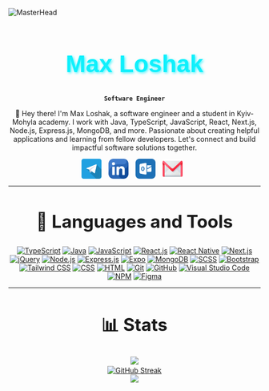 ![MasterHead](https://user-images.githubusercontent.com/10498744/210012254-234538ff-d198-48aa-8964-37e6fd45d227.gif)

<div align="center">

<h1 style="font-family: 'Montserrat', sans-serif; font-size: 48px; color: #0FF0FC; font-weight: bold; text-shadow: 2px 2px 5px #0ff0fcbe;"> Max Loshak </h1>

**`Software Engineer`**

👋 Hey there! I'm Max Loshak, a software engineer and a student in Kyiv-Mohyla academy. I work with Java, TypeScript, JavaScript, React, Next.js, Node.js, Express.js, MongoDB, and more. Passionate about creating helpful applications and learning from fellow developers. Let's connect and build impactful software solutions together.

</div>

<div align="center">
  <a href="https://t.me/mx_lshk" target="_blank"><img src="./assets/telegram.png" alt="Facebook" style="width: 40px; height: 40px; margin-right: 10px; vertical-align: middle;"></a>
<a href="www.linkedin.com/in/max-loshak" target="_blank"><img src="./assets/linkedin.png" alt="LinkedIn" style="width: 40px; height: 40px; margin-right: 10px; vertical-align: middle;"></a>
<a href="mailto:m.loshak@ukma.edu.ua"
target="_blank"><img src="./assets/outlook.png" alt="Outlook" style="width: 40px; height: 40px; margin-right: 10px; vertical-align: middle;"></a>
<a href="mailto:max.loshak.i@gmail.com
" target="_blank"><img src="./assets/gmail.png" alt="Gmail" style="width: 40px; height: 40px; margin-right: 10px; vertical-align: middle;"></a>
</div>

---

<div align="center">
  <h2 style="font-size: 35px;">📙 Languages and Tools</h2>

[![TypeScript](https://img.shields.io/badge/TypeScript-3178C6?style=for-the-badge&logo=typescript&logoColor=white)](https://www.typescriptlang.org/)
[![Java](https://img.shields.io/badge/Java-3a75b0?style=for-the-badge&logo=java&logoColor=white)](https://www.java.com/)
[![JavaScript](https://img.shields.io/badge/JavaScript-F7DF1E?style=for-the-badge&logo=javascript&logoColor=black)](https://www.javascript.com/)
[![React.js](https://img.shields.io/badge/React.js-61DAFB?style=for-the-badge&logo=react&logoColor=black)](https://reactjs.org/)
[![React Native](https://img.shields.io/badge/React_Native-20232a?style=for-the-badge&logo=react&logoColor=white)](https://reactnative.dev/)
[![Next.js](https://img.shields.io/badge/Next.js-000000?style=for-the-badge&logo=next.js&logoColor=white)](https://nextjs.org/)
[![jQuery](https://img.shields.io/badge/jQuery-0769AD?style=for-the-badge&logo=jquery&logoColor=white)](https://jquery.com/)
[![Node.js](https://img.shields.io/badge/Node.js-339933?style=for-the-badge&logo=node.js&logoColor=white)](https://nodejs.org/)
[![Express.js](https://img.shields.io/badge/Express.js-000000?style=for-the-badge&logo=express&logoColor=white)](https://expressjs.com/)
[![Expo](https://img.shields.io/badge/Expo-5f56e1?style=for-the-badge&logo=expo&logoColor=white)](https://expo.dev/)
[![MongoDB](https://img.shields.io/badge/MongoDB-47A248?style=for-the-badge&logo=mongodb&logoColor=white)](https://www.mongodb.com/)
[![SCSS](https://img.shields.io/badge/SCSS-CC6699?style=for-the-badge&logo=sass&logoColor=white)](https://sass-lang.com/)
[![Bootstrap](https://img.shields.io/badge/Bootstrap-7952B3?style=for-the-badge&logo=bootstrap&logoColor=white)](https://getbootstrap.com/)
[![Tailwind CSS](https://img.shields.io/badge/Tailwind_CSS-38B2AC?style=for-the-badge&logo=tailwind-css&logoColor=white)](https://tailwindcss.com/)
[![CSS](https://img.shields.io/badge/CSS-1572B6?style=for-the-badge&logo=css3&logoColor=white)](https://www.w3.org/Style/CSS/)
[![HTML](https://img.shields.io/badge/HTML-E34F26?style=for-the-badge&logo=html5&logoColor=white)](https://html.spec.whatwg.org/multipage/)
[![Git](https://img.shields.io/badge/Git-F05032?style=for-the-badge&logo=git&logoColor=white)](https://git-scm.com/)
[![GitHub](https://img.shields.io/badge/GitHub-181717?style=for-the-badge&logo=github&logoColor=white)](https://github.com/)
[![Visual Studio Code](https://img.shields.io/badge/Visual_Studio_Code-007ACC?style=for-the-badge&logo=visual-studio-code&logoColor=white)](https://code.visualstudio.com/)
[![NPM](https://img.shields.io/badge/NPM-CB3837?style=for-the-badge&logo=npm&logoColor=white)](https://www.npmjs.com/)
[![Figma](https://img.shields.io/badge/Figma-F24E1E?style=for-the-badge&logo=figma&logoColor=white)](https://www.figma.com/)

</div>

---

<div align="center">
  <h2 style="font-size: 35px;">📊 Stats</h2>

<div class="stats" align="center">
  
<img src="https://github-readme-stats.zohan.tech/api?username=maxlshk&hide=stars&count_private=true&show_icons=true&theme=algolia&border_radius=20">
<br>
<a href="https://git.io/streak-stats"><img src="https://streak-stats.demolab.com?user=maxlshk&theme=algolia&border_radius=20&mode=weekly" alt="GitHub Streak" /></a>
<br>
<img src="https://github-readme-stats.zohan.tech/api/top-langs/?username=maxlshk&layout=compact&show_icons=true&theme=algolia&border_radius=20">
</div>

</div>
